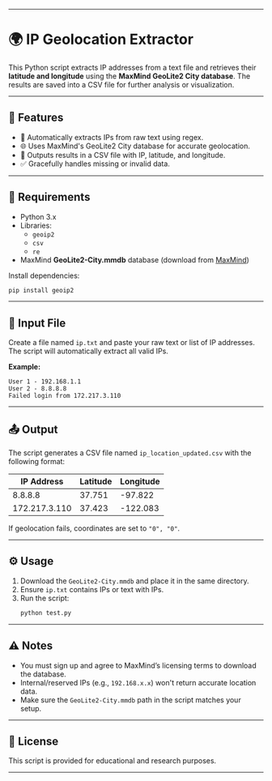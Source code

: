
---

# 🌍 IP Geolocation Extractor

This Python script extracts IP addresses from a text file and retrieves their **latitude and longitude** using the **MaxMind GeoLite2 City database**. The results are saved into a CSV file for further analysis or visualization.

---

## 🚀 Features

- 🧠 Automatically extracts IPs from raw text using regex.
- 🌐 Uses MaxMind's GeoLite2 City database for accurate geolocation.
- 📝 Outputs results in a CSV file with IP, latitude, and longitude.
- ✅ Gracefully handles missing or invalid data.

---

## 🧰 Requirements

- Python 3.x
- Libraries:
  - `geoip2`
  - `csv`
  - `re`
- MaxMind **GeoLite2-City.mmdb** database (download from [MaxMind](https://dev.maxmind.com/geoip/geolite2-free-geolocation-data))

Install dependencies:

```bash
pip install geoip2
```

---

## 📂 Input File

Create a file named `ip.txt` and paste your raw text or list of IP addresses. The script will automatically extract all valid IPs.

**Example:**
```
User 1 - 192.168.1.1
User 2 - 8.8.8.8
Failed login from 172.217.3.110
```

---

## 📤 Output

The script generates a CSV file named `ip_location_updated.csv` with the following format:

| IP Address     | Latitude | Longitude |
|----------------|----------|-----------|
| 8.8.8.8        | 37.751   | -97.822   |
| 172.217.3.110  | 37.423   | -122.083  |

If geolocation fails, coordinates are set to `"0", "0"`.

---

## ⚙️ Usage

1. Download the `GeoLite2-City.mmdb` and place it in the same directory.
2. Ensure `ip.txt` contains IPs or text with IPs.
3. Run the script:
   ```bash
   python test.py
   ```

---

## ⚠️ Notes

- You must sign up and agree to MaxMind’s licensing terms to download the database.
- Internal/reserved IPs (e.g., `192.168.x.x`) won't return accurate location data.
- Make sure the `GeoLite2-City.mmdb` path in the script matches your setup.

---

## 🧾 License

This script is provided for educational and research purposes.

---
